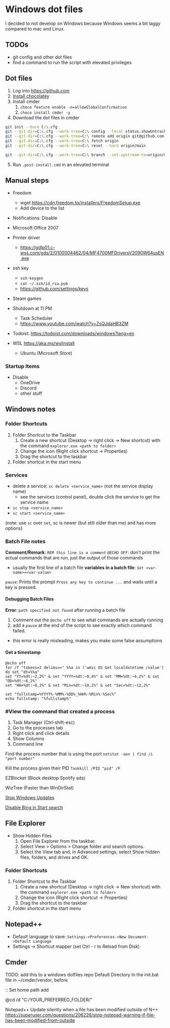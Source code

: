 # Windows dot files

I decided to not develop on Windows because Windows seems a bit laggy compared to mac and Linux.

## TODOs

- git config and other dot files
- find a command to run the script with elevated privileges

## Dot files

1. Log into https://github.com
2. [Install chocolatey](https://chocolatey.org/install)
3. Install cmder
   1. `choco feature enable -n=allowGlobalConfirmation`
   2. `choco install cmder -y`
4. Download the dot files in cmder

```sh
git init --bare C:\.cfg
git --git-dir=C:\.cfg --work-tree=C:\ config --local status.showUntrackedFiles no
git --git-dir=C:\.cfg --work-tree=C:\ remote add origin git@github.com:Fullchee/windows-dotfiles.git
git --git-dir=C:\.cfg --work-tree=C:\ fetch origin
git --git-dir=C:\.cfg --work-tree=C:\ reset --hard origin/main

git --git-dir=C:\.cfg --work-tree=C:\ branch --set-upstream-to=origin/main master
```

5. Run `.post-install.cmd` in an elevated terminal

## Manual steps

- Freedom
  - wget https://cdn.freedom.to/installers/FreedomSetup.exe
  - Add device to the list
- Notifications: Disable
- Microsoft Office 2007
- Printer driver

  - https://gdlp01.c-wss.com/gds/2/0100004462/04/MF4700MFDriversV2090W64usEN.exe

- ssh key

  - `ssh-keygen`
  - `cat ~/.ssh/id_rsa.pub`
  - https://github.com/settings/keys

- Steam games
- Shutdown at 11 PM

  - Task Scheduler
  - https://www.youtube.com/watch?v=ZsQJdaHB3ZM

- Todoist: https://todoist.com/downloads/windows?lang=en
- WSL https://aka.ms/wslinstall
  - Ubuntu (Microsoft Store)

### Startup Items

- Disable
  - OneDrive
  - Discord
  - other stuff

## Windows notes

### Folder Shortcuts

1. Folder Shortcut to the Taskbar
   1. Create a new shortcut (Desktop -> right click -> New shortcut) with the command `explorer.exe <path to folder>`
   2. Change the icon (Right click shortcut -> Properties)
   3. Drag the shortcut to the taskbar
2. Folder shortcut in the start menu

### Services

- delete a service: `sc delete <service_name>` (not the service display name)
  - see the services (control panel), double click the service to get the service name
- `sc stop <service_name>`
- `sc start <service_name>`

(note: use `sc` over `net`, sc is newer (but still older than me) and has more options)

### Batch File notes

**Comment/Remark**: `REM this line is a comment`
`@ECHO OFF`: don't print the actual commands that are run, just the output of those commands

- usually the first line of a batch file
  **variables in a batch file**: `Set <var-name>=<var-value>`

`pause`: Prints the prompt `Press any key to continue ...` and waits until a key is pressed.

#### Debugging Batch Files

**Error**: `path specified not found` after running a batch file

1. Comment out the `@echo off` to see what commands are actually running
2. add a `pause` at the end of the script to see exactly which command failed.

- this error is really misleading, makes you make some false assumptions

#### Get a timestamp

```batch
@echo off
for /f "tokens=2 delims==" %%a in ('wmic OS Get localdatetime /value') do set "dt=%%a"
set "YY=%dt:~2,2%" & set "YYYY=%dt:~0,4%" & set "MM=%dt:~4,2%" & set "DD=%dt:~6,2%"
set "HH=%dt:~8,2%" & set "Min=%dt:~10,2%" & set "Sec=%dt:~12,2%"

set "fullstamp=%YYYY%-%MM%-%DD%_%HH%-%Min%-%Sec%"
echo fullstamp: "%fullstamp%"
```

### #View the command that created a process

1. Task Manager (Ctrl-shift-esc)
2. Go to the processes tab
3. Right click and click details
4. Show Columns
5. Command line

Find the process number that is using the port
`netstat -aon | find /i "port number"`

Kill the process given their PID
`Taskkill /PID "pid" /F`

EZBlocket (Block desktop Spotify ads)

WizTree (Faster than WinDirStat)

[Stop Windows Updates](https://www.majorgeeks.com/files/details/stopupdates10.html)

[Disable Bing in Start search](https://www.howtogeek.com/224159/how-to-disable-bing-in-the-windows-10-start-menu/)

## File Explorer

- Show Hidden Files
  1.  Open File Explorer from the taskbar.
  2.  Select View > Options > Change folder and search options.
  3.  Select the View tab and, in Advanced settings, select Show hidden files, folders, and drives and OK.

### Folder Shortcuts

1. Folder Shortcut to the Taskbar
   1. Create a new shortcut (Desktop -> right click -> New shortcut) with the command `explorer.exe <path to folder>`
   2. Change the icon (Right click shortcut -> Properties)
   3. Drag the shortcut to the taskbar
2. Folder shortcut in the start menu

## Notepad++

- Default language to save: `Settings->Preferences->New Document->Default Language`
- Settings -> Shortcut mapper (set Ctrl - r to Reload from Disk)

## Cmder

TODO: add this to a windows dotfiles repo
Default Directory
In the init.bat file in ~/cmder/vendor, before

:: Set home path
add

@cd /d "C:/YOUR_PREFERRED_FOLDER/"

Notepad++
Update silently when a file has been modified outside of N++
https://superuser.com/questions/206226/stop-notepad-warning-if-file-has-been-modified-from-outside

